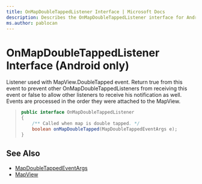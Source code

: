 ```yaml
---
title: OnMapDoubleTappedListener Interface | Microsoft Docs
description: Describes the OnMapDoubleTappedListener interface for Android and provides the MapDoubleTappedEventArgs and MapView references.
ms.author: pablocan
---
```


# OnMapDoubleTappedListener Interface (Android only)

Listener used with MapView.DoubleTapped event. Return true from this event to prevent other OnMapDoubleTappedListeners from receiving this event or false to allow other listeners to receive his notification as well. Events are processed in the order they were attached to the MapView.

>```java
> public interface OnMapDoubleTappedListener
> {
>     /** Called when map is double tapped. */
>     boolean onMapDoubleTapped(MapDoubleTappedEventArgs e);
> }
>```

## See Also

* [MapDoubleTappedEventArgs](MapDoubleTappedEventArgs-class.md)
* [MapView](../MapView-class.md)
